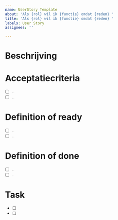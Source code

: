 ```yaml
---
name: UserStory Template
about: 'Als {rol} wil ik {functie} omdat {reden} '
title: 'Als {rol} wil ik {functie} omdat {reden} '
labels: User Story
assignees: ''

---
```


# Beschrijving

# Acceptatiecriteria
- [ ] .
- [ ] .

# Definition of ready 
- [ ] .
- [ ] .

# Definition of done
- [ ] .
- [ ] .

# Task
- [ ] 
- [ ]
